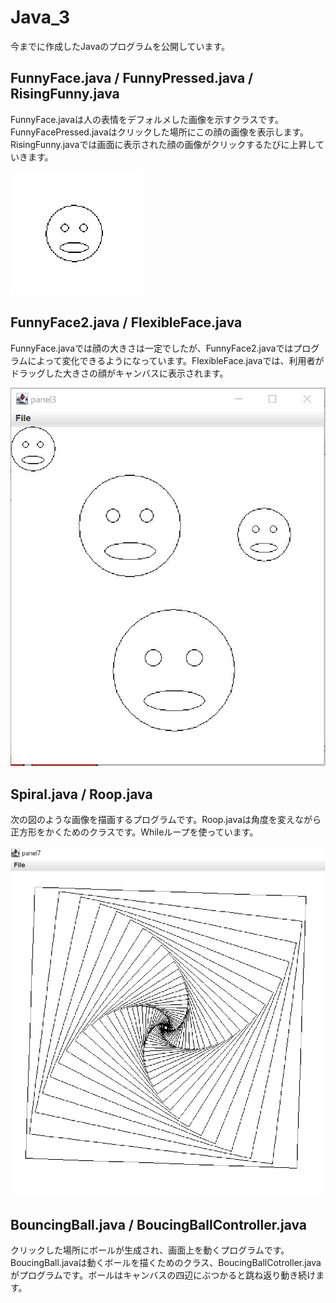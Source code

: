 # Java_3
今までに作成したJavaのプログラムを公開しています。

## FunnyFace.java / FunnyPressed.java / RisingFunny.java
FunnyFace.javaは人の表情をデフォルメした画像を示すクラスです。FunnyFacePressed.javaはクリックした場所にこの顔の画像を表示します。RisingFunny.javaでは画面に表示された顔の画像がクリックするたびに上昇していきます。

![FunnyFaceが描画する画像](image3/funnyface.JPG "FunnyFaceが描画する画像")

## FunnyFace2.java / FlexibleFace.java
FunnyFace.javaでは顔の大きさは一定でしたが、FunnyFace2.javaではプログラムによって変化できるようになっています。FlexibleFace.javaでは、利用者がドラッグした大きさの顔がキャンバスに表示されます。

![描画の例](image3/flexibleface.JPG "描画の例")

## Spiral.java / Roop.java
次の図のような画像を描画するプログラムです。Roop.javaは角度を変えながら正方形をかくためのクラスです。Whileループを使っています。

![例](image3/spiral.JPG "例")

## BouncingBall.java / BoucingBallController.java
クリックした場所にボールが生成され、画面上を動くプログラムです。BoucingBall.javaは動くボールを描くためのクラス、BoucingBallCotroller.javaがプログラムです。ボールはキャンバスの四辺にぶつかると跳ね返り動き続けます。
